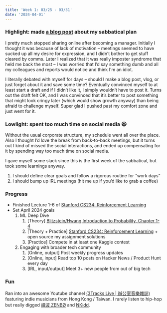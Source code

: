```yaml
---
title: 'Week 1: 03/25 - 03/31'
date: '2024-04-01'
---
```


### Highlight: made [a blog post](/blog/leaving-fb) about my sabbatical plan

I pretty much stopped sharing online after becoming a manager. Initially I thought it was because of lack of motivation – meetings seemed to have sucked up all my desire for expression, and I didn’t bother to get stuff cleared by comms. Later I realized that it was really imposter syndrome that held me back the most – I was worried that I’d say something dumb and all my colleagues and reports would notice and think I'm an idiot.

I literally debated with myself for days – should I make a blog post, vlog, or just forget about it and save some time? Eventually convinced myself to at least start a draft and if I didn’t like it, I simply wouldn’t have to post it. Turns out the draft felt OK, and I was convinced that it’s better to post something that might look cringy later (which would show growth anyway) than being afraid to challenge myself. Super glad I pushed past my comfort zone and just went for it.

### Lowlight: spent too much time on social media 😆
Without the usual corporate structure, my schedule went all over the place. Also I thought I’d love the break from back-to-back meetings, but it turns out I kind of missed the social interactions, and ended up compensating for it by spending way too much time on social media.
 
I gave myself some slack since this is the first week of the sabbatical, but took some learnings anyway.
1. I should define clear goals and follow a rigorous routine for “work days”
2. I should bump up IRL meetings (hit me up if you’d like to grab a coffee)

### Progress
- Finished Lecture 1-6 of [Stanford CS234: Reinforcement Learning](https://www.youtube.com/playlist?list=PLoROMvodv4rOSOPzutgyCTapiGlY2Nd8u)
- Set April 2024 goals
    1. ML Deep Dive
        1. [Theory] [Blitzstein/Hwang Introduction to Probability, Chapter 1-4](https://projects.iq.harvard.edu/stat110/home)
        2. [Theory + Practice] [Stanford CS234: Reinforcement Learning](https://www.youtube.com/playlist?list=PLoROMvodv4rOSOPzutgyCTapiGlY2Nd8u) + open source my assignment solutions
        3. [Practice] Compete in at least one Kaggle contest
    2. Engaging with broader tech community
        1. [Online, output] Post weekly progress updates
        2. [Online, input] Read top 10 posts on Hacker News / Product Hunt every day
        3. [IRL, input/output] Meet 3+ new people from out of big tech

### Fun
Ran into an awesome Youtube channel [(3Tracks Live | 辦公室音樂雜誌)](https://www.youtube.com/@3trackslive) featuring indie musicians from Hong Kong / Taiwan. I rarely listen to hip-hop but really digged [禪波 ZENBØ](https://www.youtube.com/watch?v=QR-yLsEEZLw) and [NKidd](https://www.youtube.com/watch?v=W_t67CFBeu4).
